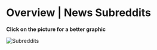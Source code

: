 
# Overview | News Subreddits 
**Click on the picture for a better graphic**

![Subreddits](https://github.com/svenrr/good_news_everyone/blob/main/Datasets/dataset_subreddits_for_eda/subreddits.PNG)
